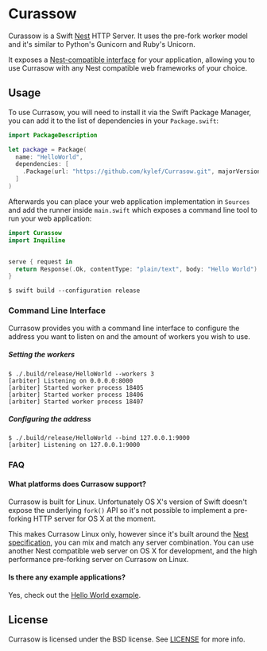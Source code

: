 # Curassow

Curassow is a Swift [Nest](https://github.com/nestproject/Nest)
HTTP Server. It uses the pre-fork worker model and it's similar to Python's
Gunicorn and Ruby's Unicorn.

It exposes a [Nest-compatible interface](https://github.com/nestproject/Nest)
for your application, allowing you to use Currasow with any Nest compatible
web frameworks of your choice.

## Usage

To use Currasow, you will need to install it via the Swift Package Manager,
you can add it to the list of dependencies in your `Package.swift`:

```swift
import PackageDescription

let package = Package(
  name: "HelloWorld",
  dependencies: [
    .Package(url: "https://github.com/kylef/Currasow.git", majorVersion: 0, minor: 1),
  ]
)
```

Afterwards you can place your web application implementation in `Sources`
and add the runner inside `main.swift` which exposes a command line tool to
run your web application:

```swift
import Curassow
import Inquiline


serve { request in
  return Response(.Ok, contentType: "plain/text", body: "Hello World")
}
```

```shell
$ swift build --configuration release
```

### Command Line Interface

Currasow provides you with a command line interface to configure the
address you want to listen on and the amount of workers you wish to use.

##### Setting the workers

```shell
$ ./.build/release/HelloWorld --workers 3
[arbiter] Listening on 0.0.0.0:8000
[arbiter] Started worker process 18405
[arbiter] Started worker process 18406
[arbiter] Started worker process 18407
```

##### Configuring the address

```shell
$ ./.build/release/HelloWorld --bind 127.0.0.1:9000
[arbiter] Listening on 127.0.0.1:9000
```

### FAQ

#### What platforms does Currasow support?

Currasow is built for Linux. Unfortunately OS X's version of Swift doesn't
expose the underlying `fork()` API so it's not possible to implement a
pre-forking HTTP server for OS X at the moment.

This makes Currasow Linux only, however since it's built around the [Nest
specification](https://github.com/nestproject/Nest), you can mix and match
any server combination. You can use another Nest compatible web server on
OS X for development, and the high performance pre-forking server
on Currasow on Linux.

#### Is there any example applications?

Yes, check out the [Hello World example](https://github.com/kylef/Currasow-example-helloworld).

## License

Currasow is licensed under the BSD license. See [LICENSE](LICENSE) for more
info.
